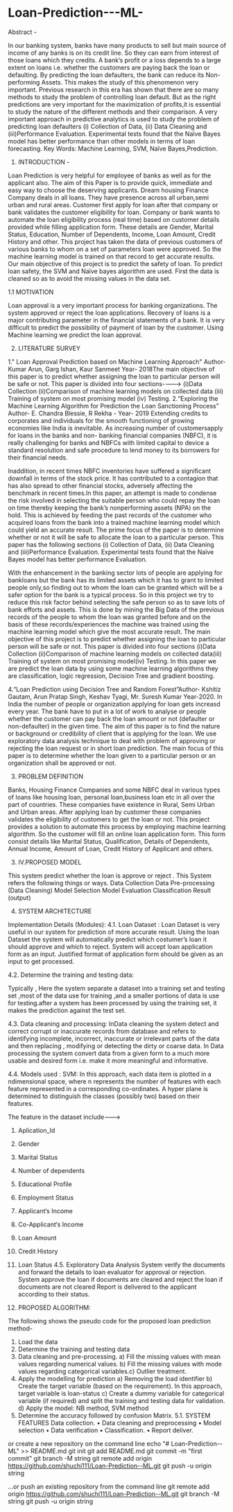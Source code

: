 # Loan-Prediction---ML-


Abstract -

In our banking system, banks have many products to sell but main source of income of any banks is on its credit line. So they can earn from interest of those loans which they credits. A bank’s profit or a loss depends to a large extent on loans i.e. whether the customers are paying back the loan or defaulting. By predicting the loan defaulters, the bank can reduce its Non-performing Assets. This makes the study of this phenomenon very important. Previous research in this era has shown that there are so many methods to study the problem of controlling loan default. But as the right predictions are very important for the maximization of profits,it is essential to study the nature of the different methods and their comparison. A very important approach in predictive analytics is used to study the problem of predicting loan defaulters
(i) Collection of Data,
(ii) Data Cleaning and
(iii)Performance Evaluation. 
Experimental tests found that the Naïve Bayes model has better performance than other models in terms of loan forecasting.
Key Words:  Machine Learning, SVM, Naïve Bayes,Prediction.

1. INTRODUCTION -

Loan Prediction is very helpful for employee of banks as well as for the applicant also. The aim of this Paper is to provide quick, immediate and easy way to choose the deserving applicants. Dream housing Finance Company deals in all loans. They have presence across all urban,semi urban and rural areas. Customer first apply for loan after that company or bank validates the customer eligibility for loan. Company or bank wants to automate the loan eligibility process (real time) based on customer details provided while filling application form. These details are Gender, Marital Status, Education, Number of Dependents, Income, Loan Amount, Credit History and other. This project has taken the data of previous customers of various banks to whom on a set of parameters loan were approved. So the machine learning
model is trained on that record to get accurate results. 
Our main objective of this project is to predict the safety of loan. To predict loan safety, the SVM and Naïve bayes algorithm are used. First the data is cleaned so as to avoid the missing values in the data set.

1.1 MOTIVATION

Loan approval is a very important process for banking organizations. The system approved or reject the loan applications. Recovery of loans is a major contributing parameter in the financial statements of a bank. It is very difficult to predict the possibility of payment of loan by the customer. Using Machine learning we predict the loan approval.

2. LITERATURE SURVEY

1." Loan Approval Prediction based on Machine Learning Approach" Author- Kumar Arun, Garg Ishan, Kaur Sanmeet Year- 2018The main objective of this paper is to predict whether assigning the loan to particular person will be safe or not. 
This paper is divided into four sections----> 
(i)Data Collection (ii)Comparison of machine learning models on collected data
(iii) Training of system on most promising model
(iv) Testing.
2.“Exploring the Machine Learning Algorithm for Prediction the Loan Sanctioning Process” Author- E. Chandra Blessie, R Rekha - Year- 2019 Extending credits to corporates and individuals for the smooth functioning of growing economies like India is inevitable. As increasing number of customersapply for loans in the banks and non- banking financial companies (NBFC), it is really challenging for banks and NBFCs with limited capital to device a standard resolution and safe procedure to lend money to its borrowers for their financial needs.

Inaddition, in recent times NBFC inventories have suffered a significant downfall in terms of the stock price. It has contributed to a contagion that has also spread to other financial stocks, adversely affecting the benchmark in recent times.In this paper, an attempt is made to condense the risk involved in selecting the suitable person who could repay the loan on time thereby keeping the bank’s nonperforming assets (NPA) on the hold. This is achieved by feeding the past records of the customer who acquired loans from the bank into a trained machine learning model which could yield an accurate result. The prime focus of the paper is to determine whether or not it will be safe to allocate the loan to a particular person. This paper has the following sections (i) Collection of Data, (ii) Data Cleaning and (iii)Performance Evaluation. Experimental tests found that the Naïve Bayes model has better performance Evaluation.


With the enhancement in the banking sector lots of people are applying for bankloans but the bank has its limited assets which it has to grant to limited people only,so finding out to whom the loan can be granted which will be a safer option for the bank is a typical process. So in this project we try to reduce this risk factor behind selecting the safe person so as to save lots of bank efforts and assets. This is done by mining the Big Data of the previous records of the people to whom the loan was granted before and on the basis of these records/experiences the machine was trained using the machine learning model which give the most accurate result.
The main objective of this project is to predict whether assigning the loan to particular person will be safe or not.
This paper is divided into four sections (i)Data Collection (ii)Comparison of machine learning models on collected data(iii) Training of system on most promising model(iv) Testing.
In this paper we are predict the loan data by using some machine learning algorithms they are classification,
logic regression, Decision Tree and gradient boosting.

4.“Loan Prediction using Decision Tree and Random Forest”Author- Kshitiz Gautam, Arun Pratap Singh, Keshav Tyagi, Mr. Suresh Kumar Year-2020. In India the number of people or organization applying for loan gets increasd every year. The bank have to put in a lot of work to analyse or people  whether the customer can pay back the loan amount or not (defaulter or non-defaulter) in the given time. The aim of this paper is to find the nature or background or credibility of client that is applying for the loan. We use exploratory data analysis technique to deal with problem of approving or rejecting the loan request or in short loan prediction. The main focus of this paper is to determine whether the loan given to a particular person or an organization shall be approved or not.

3. PROBLEM DEFINITION

Banks, Housing Finance Companies and some NBFC deal in various types of loans like housing loan, personal loan,business loan etc in all over the part of countries. These companies have existence in Rural, Semi Urban and Urban areas. After applying loan by customer these companies validates the eligibility of customers to get the loan or not.
This project provides a solution to automate this process by employing machine learning algorithm. So the customer will fill an online loan application form. This form consist details like Marital Status, Qualification, Details of Dependents, Annual Income, Amount of Loan, Credit History of Applicant
and others.

3. IV.PROPOSED MODEL

This system predict whether the loan is approve or reject . This System refers the following things or ways.
Data Collection
Data Pre-processing (Data Cleaning)
Model Selection
Model Evaluation
Classification
Result (output)

4. SYSTEM ARCHITECTURE

Implementation Details (Modules):
4.1. Loan Dataset :
Loan Dataset is very useful in our system for prediction of more accurate result. Using the loan Dataset the system will automatically predict which costumer’s loan it should approve and which to reject. System will accept loan application form as an input. Justified format of application form should be given as an input to get processed.

4.2. Determine the training and testing data:

Typically , Here the system separate a dataset into a training set and testing set ,most of the data use for training ,and a smaller portions of data is use for testing.after a system has been processed by using the training set, it makes the prediction against the test set.

4.3. Data cleaning and processing:
InData cleaning the system detect and correct corrupt or inaccurate records from database and refers to identifying incomplete, incorrect, inaccurate or irrelevant parts of the data and then replacing , modifying or detecting the dirty or coarse data. In Data processing the system convert data from a given form to a much more usable and desired form i.e. make it more meaningful and informative.
 
4.4. Models used :
 SVM:
In this approach, each data item is plotted in a ndimensional space, where n represents the number of features with each feature represented in a corresponding co-ordinates. A hyper plane is determined to distinguish the classes (possibly two) based on their features.

 The feature in the dataset include--->
1. Aplication_Id
2. Gender
3. Marital Status
4. Number of dependents
5. Educational Profile
6. Employment Status
7. Applicant‘s Income
8. Co-Applicant‘s Income
9. Loan Amount
10. Credit History
11. Loan Status
4.5. Exploratory Data Analysis System verify the documents and forward the details to loan evaluator for approval or rejection. System approve the loan if documents are cleared and reject the loan if documents are not cleared Report is delivered to the applicant according to their status.

5. PROPOSED ALGORITHM:

The following shows the pseudo code for the proposed loan prediction method-
1. Load the data
2. Determine the training and testing data
3. Data cleaning and pre-processing.
a) Fill the missing values with mean values regarding numerical values.
b) Fill the missing values with mode values regarding categorical variables.c) Outlier treatment.
4. Apply the modelling for prediction
a) Removing the load identifier
b) Create the target variable (based on the requirement).
In this approach, target variable is loan-status
c) Create a dummy variable for categorical variable (if required) and split the training and testing data for validation.
d) Apply the model: NB method, SVM method
5. Determine the accuracy followed by confusion Matrix.
5.1. SYSTEM FEATURES
 Data collection.
• Data cleaning and preprocessing
• Model selection
• Data verification
• Classification.
• Report deliver.






 

or create a new repository on the command line
echo "# Loan-Prediction--ML" >> README.md
git init
git add README.md
git commit -m "first commit"
git branch -M string
git remote add origin https://github.com/shuchi111/Loan-Prediction--ML.git
git push -u origin string


…or push an existing repository from the command line
git remote add origin https://github.com/shuchi111/Loan-Prediction--ML.git
git branch -M string
git push -u origin string

